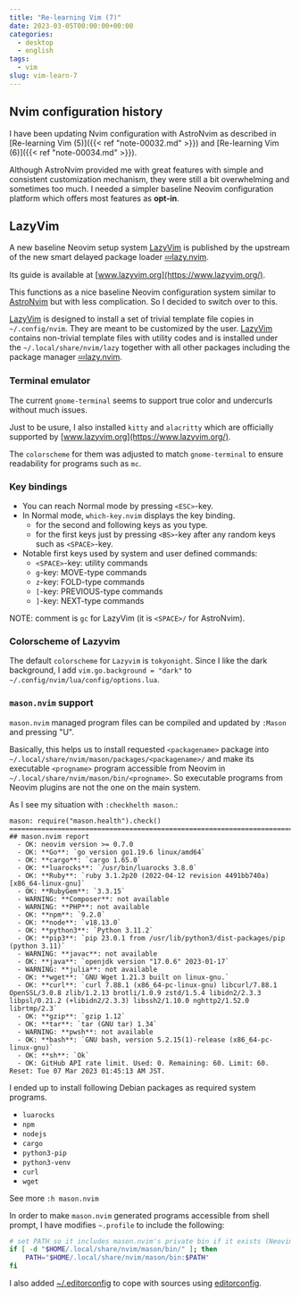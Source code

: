 ```yaml
---
title: "Re-learning Vim (7)"
date: 2023-03-05T00:00:00+00:00
categories:
  - desktop
  - english
tags:
  - vim
slug: vim-learn-7
---
```


## Nvim configuration history

I have been updating Nvim configuration with AstroNvim as described in
[Re-learning Vim (5)]({{< ref "note-00032.md" >}}) and 
[Re-learning Vim (6)]({{< ref "note-00034.md" >}}).

Although AstroNvim provided me with great features with simple and consistent
customization mechanism, they were still a bit overwhelming and sometimes too
much.  I needed a simpler baseline Neovim configuration platform which offers
most features as **opt-in**.

## LazyVim

A new baseline Neovim setup system [LazyVim](https://github.com/LazyVim/LazyVim) is
published by the upstream of the new smart delayed package loader
[💤lazy.nvim](https://github.com/folke/lazy.nvim).

Its guide is available at [www.lazyvim.org](https://www.lazyvim.org/).

This functions as a nice baseline Neovim configuration system similar to
[AstroNvim](https://github.com/AstroNvim/AstroNvim) but with less complication.
So I decided to switch over to this.

[LazyVim](https://github.com/LazyVim/LazyVim) is designed to install a set of
trivial template file copies in `~/.config/nvim`. They are meant to be
customized by the user.  [LazyVim](https://github.com/LazyVim/LazyVim) contains
non-trivial template files with utility codes and is installed under the
`~/.local/share/nvim/lazy` together with all other packages including the
package manager [💤lazy.nvim](https://github.com/folke/lazy.nvim).

### Terminal emulator

The current `gnome-terminal` seems to support true color and undercurls without
much issues.

Just to be usure, I also installed `kitty` and `alacritty` which are officially
supported by [www.lazyvim.org](https://www.lazyvim.org/).

The `colorscheme` for them was adjusted to match `gnome-terminal` to ensure
readability for programs such as `mc`.

### Key bindings

* You can reach Normal mode by pressing `<ESC>`-key.
* In Normal mode, `which-key.nvim` displays the key binding.
  * for the second and following keys as you type.
  * for the first keys just by pressing `<BS>`-key after any random keys such as `<SPACE>`-key.
* Notable first keys used by system and user defined commands:
  * `<SPACE>`-key: utility commands
  * `g`-key: MOVE-type commands
  * `z`-key: FOLD-type commands
  * `[`-key: PREVIOUS-type commands
  * `]`-key: NEXT-type commands

NOTE: comment is `gc` for LazyVim (it is `<SPACE>/` for AstroNvim).

### Colorscheme of Lazyvim

The default `colorscheme` for `Lazyvim` is `tokyonight`.  Since I like the
dark background, I add `vim.go.background = "dark"` to
`~/.config/nvim/lua/config/options.lua`.

### `mason.nvim` support

`mason.nvim` managed program files can be compiled and updated by `:Mason` and
pressing "U".

Basically, this helps us to install requested `<packagename>` package into
`~/.local/share/nvim/mason/packages/<packagename>/` and make its executable
`<progname>` program accessible from Neovim in
`~/.local/share/nvim/mason/bin/<progname>`. So executable programs from Neovim
plugins are not the one on the main system.

As I see my situation with `:checkhelth mason`.:
```text
mason: require("mason.health").check()
========================================================================
## mason.nvim report
  - OK: neovim version >= 0.7.0
  - OK: **Go**: `go version go1.19.6 linux/amd64`
  - OK: **cargo**: `cargo 1.65.0`
  - OK: **luarocks**: `/usr/bin/luarocks 3.8.0`
  - OK: **Ruby**: `ruby 3.1.2p20 (2022-04-12 revision 4491bb740a) [x86_64-linux-gnu]`
  - OK: **RubyGem**: `3.3.15`
  - WARNING: **Composer**: not available
  - WARNING: **PHP**: not available
  - OK: **npm**: `9.2.0`
  - OK: **node**: `v18.13.0`
  - OK: **python3**: `Python 3.11.2`
  - OK: **pip3**: `pip 23.0.1 from /usr/lib/python3/dist-packages/pip (python 3.11)`
  - WARNING: **javac**: not available
  - OK: **java**: `openjdk version "17.0.6" 2023-01-17`
  - WARNING: **julia**: not available
  - OK: **wget**: `GNU Wget 1.21.3 built on linux-gnu.`
  - OK: **curl**: `curl 7.88.1 (x86_64-pc-linux-gnu) libcurl/7.88.1 OpenSSL/3.0.8 zlib/1.2.13 brotli/1.0.9 zstd/1.5.4 libidn2/2.3.3 libpsl/0.21.2 (+libidn2/2.3.3) libssh2/1.10.0 nghttp2/1.52.0 librtmp/2.3`
  - OK: **gzip**: `gzip 1.12`
  - OK: **tar**: `tar (GNU tar) 1.34`
  - WARNING: **pwsh**: not available
  - OK: **bash**: `GNU bash, version 5.2.15(1)-release (x86_64-pc-linux-gnu)`
  - OK: **sh**: `Ok`
  - OK: GitHub API rate limit. Used: 0. Remaining: 60. Limit: 60. Reset: Tue 07 Mar 2023 01:45:13 AM JST.
```

I ended up to install following Debian packages as required system programs.

- `luarocks`
- `npm`
- `nodejs`
- `cargo`
- `python3-pip`
- `python3-venv`
- `curl`
- `wget`

See more `:h mason.nvim`

In order to make `mason.nvim` generated programs accessible from shell
prompt, I have modifies `~.profile` to include the following:

```sh
# set PATH so it includes mason.nvim's private bin if it exists (Neovim/mason.nvim)
if [ -d "$HOME/.local/share/nvim/mason/bin/" ]; then
    PATH="$HOME/.local/share/nvim/mason/bin:$PATH"
fi
```

I also added
[~/.editorconfig](https://github.com/osamuaoki/osamu-utils/blob/main/dot/.editorconfig)
to cope with sources using [editorconfig](https://editorconfig.org/).

<!-- vim: set sw=4 sts=4 ai si et tw=79 ft=markdown: -->

